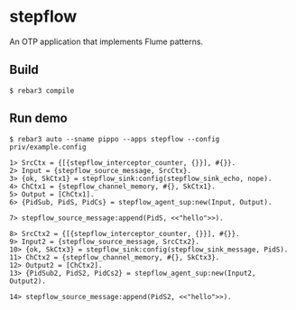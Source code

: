 stepflow
========

An OTP application that implements Flume patterns.

Build
-----

    $ rebar3 compile

Run demo
--------

    $ rebar3 auto --sname pippo --apps stepflow --config priv/example.config

    1> SrcCtx = {[{stepflow_interceptor_counter, {}}], #{}}.
    2> Input = {stepflow_source_message, SrcCtx}.
    3> {ok, SkCtx1} = stepflow_sink:config(stepflow_sink_echo, nope).
    4> ChCtx1 = {stepflow_channel_memory, #{}, SkCtx1}.
    5> Output = [ChCtx1].
    6> {PidSub, PidS, PidCs} = stepflow_agent_sup:new(Input, Output).

    7> stepflow_source_message:append(PidS, <<"hello">>).

    8> SrcCtx2 = {[{stepflow_interceptor_counter, {}}], #{}}.
    9> Input2 = {stepflow_source_message, SrcCtx2}.
    10> {ok, SkCtx3} = stepflow_sink:config(stepflow_sink_message, PidS).
    11> ChCtx2 = {stepflow_channel_memory, #{}, SkCtx3}.
    12> Output2 = [ChCtx2].
    13> {PidSub2, PidS2, PidCs2} = stepflow_agent_sup:new(Input2, Output2).

    14> stepflow_source_message:append(PidS2, <<"hello">>).

